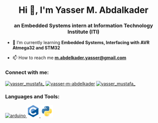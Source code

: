 <h1 align="center">Hi 👋, I'm Yasser M. Abdalkader</h1>
<h3 align="center">an Embedded Systems intern at Information Technology Institute (ITI)</h3>

- 🌱 I’m currently learning **Embedded Systems, Interfacing with AVR Atmega32 and STM32**

- 📫 How to reach me **m.abdelkader.yasser@gmail.com**

<h3 align="left">Connect with me:</h3>
<p align="left">
<a href="https://twitter.com/yasser_mustafa_" target="blank"><img align="center" src="https://raw.githubusercontent.com/rahuldkjain/github-profile-readme-generator/master/src/images/icons/Social/twitter.svg" alt="yasser_mustafa_" height="30" width="40" /></a>
<a href="https://linkedin.com/in/yasser-m-abdelkader" target="blank"><img align="center" src="https://raw.githubusercontent.com/rahuldkjain/github-profile-readme-generator/master/src/images/icons/Social/linked-in-alt.svg" alt="yasser-m-abdelkader" height="30" width="40" /></a>
<a href="https://www.hackerrank.com/yasser_mustafa_" target="blank"><img align="center" src="https://raw.githubusercontent.com/rahuldkjain/github-profile-readme-generator/master/src/images/icons/Social/hackerrank.svg" alt="yasser_mustafa_" height="30" width="40" /></a>
</p>

<h3 align="left">Languages and Tools:</h3>
<p align="left"> <a href="https://www.arduino.cc/" target="_blank" rel="noreferrer"> <img src="https://cdn.worldvectorlogo.com/logos/arduino-1.svg" alt="arduino" width="40" height="40"/> </a> <a href="https://www.cprogramming.com/" target="_blank" rel="noreferrer"> <img src="https://raw.githubusercontent.com/devicons/devicon/master/icons/c/c-original.svg" alt="c" width="40" height="40"/> </a> <a href="https://www.python.org" target="_blank" rel="noreferrer"> <img src="https://raw.githubusercontent.com/devicons/devicon/master/icons/python/python-original.svg" alt="python" width="40" height="40"/> </a> </p>
